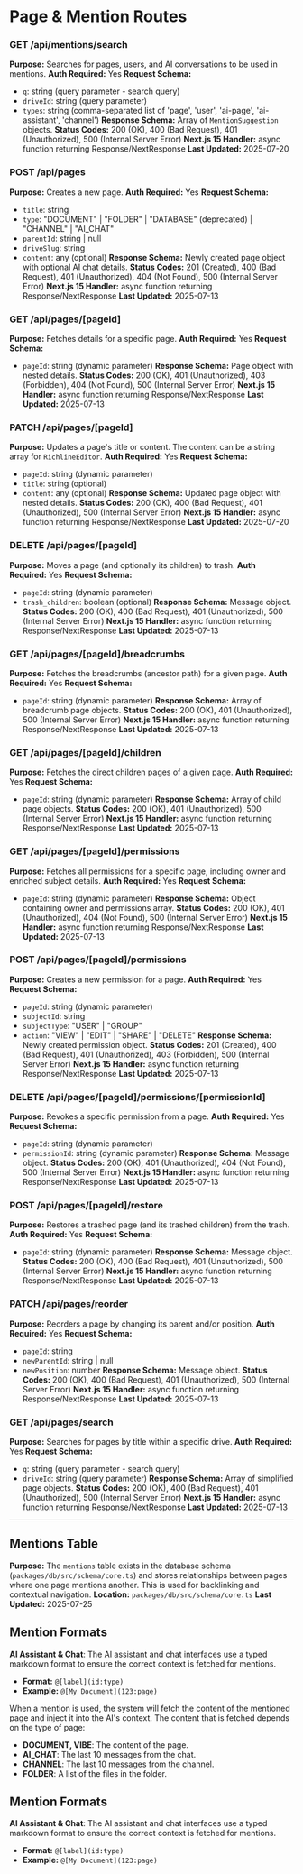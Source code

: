# Page & Mention Routes

### GET /api/mentions/search

**Purpose:** Searches for pages, users, and AI conversations to be used in mentions.
**Auth Required:** Yes
**Request Schema:**
- `q`: string (query parameter - search query)
- `driveId`: string (query parameter)
- `types`: string (comma-separated list of 'page', 'user', 'ai-page', 'ai-assistant', 'channel')
**Response Schema:** Array of `MentionSuggestion` objects.
**Status Codes:** 200 (OK), 400 (Bad Request), 401 (Unauthorized), 500 (Internal Server Error)
**Next.js 15 Handler:** async function returning Response/NextResponse
**Last Updated:** 2025-07-20

### POST /api/pages

**Purpose:** Creates a new page.
**Auth Required:** Yes
**Request Schema:**
- `title`: string
- `type`: "DOCUMENT" | "FOLDER" | "DATABASE" (deprecated) | "CHANNEL" | "AI_CHAT"
- `parentId`: string | null
- `driveSlug`: string
- `content`: any (optional)
**Response Schema:** Newly created page object with optional AI chat details.
**Status Codes:** 201 (Created), 400 (Bad Request), 401 (Unauthorized), 404 (Not Found), 500 (Internal Server Error)
**Next.js 15 Handler:** async function returning Response/NextResponse
**Last Updated:** 2025-07-13

### GET /api/pages/[pageId]

**Purpose:** Fetches details for a specific page.
**Auth Required:** Yes
**Request Schema:**
- `pageId`: string (dynamic parameter)
**Response Schema:** Page object with nested details.
**Status Codes:** 200 (OK), 401 (Unauthorized), 403 (Forbidden), 404 (Not Found), 500 (Internal Server Error)
**Next.js 15 Handler:** async function returning Response/NextResponse
**Last Updated:** 2025-07-13

### PATCH /api/pages/[pageId]

**Purpose:** Updates a page's title or content. The content can be a string array for `RichlineEditor`.
**Auth Required:** Yes
**Request Schema:**
- `pageId`: string (dynamic parameter)
- `title`: string (optional)
- `content`: any (optional)
**Response Schema:** Updated page object with nested details.
**Status Codes:** 200 (OK), 400 (Bad Request), 401 (Unauthorized), 500 (Internal Server Error)
**Next.js 15 Handler:** async function returning Response/NextResponse
**Last Updated:** 2025-07-20

### DELETE /api/pages/[pageId]

**Purpose:** Moves a page (and optionally its children) to trash.
**Auth Required:** Yes
**Request Schema:**
- `pageId`: string (dynamic parameter)
- `trash_children`: boolean (optional)
**Response Schema:** Message object.
**Status Codes:** 200 (OK), 400 (Bad Request), 401 (Unauthorized), 500 (Internal Server Error)
**Next.js 15 Handler:** async function returning Response/NextResponse
**Last Updated:** 2025-07-13

### GET /api/pages/[pageId]/breadcrumbs

**Purpose:** Fetches the breadcrumbs (ancestor path) for a given page.
**Auth Required:** Yes
**Request Schema:**
- `pageId`: string (dynamic parameter)
**Response Schema:** Array of breadcrumb page objects.
**Status Codes:** 200 (OK), 401 (Unauthorized), 500 (Internal Server Error)
**Next.js 15 Handler:** async function returning Response/NextResponse
**Last Updated:** 2025-07-13

### GET /api/pages/[pageId]/children

**Purpose:** Fetches the direct children pages of a given page.
**Auth Required:** Yes
**Request Schema:**
- `pageId`: string (dynamic parameter)
**Response Schema:** Array of child page objects.
**Status Codes:** 200 (OK), 401 (Unauthorized), 500 (Internal Server Error)
**Next.js 15 Handler:** async function returning Response/NextResponse
**Last Updated:** 2025-07-13

### GET /api/pages/[pageId]/permissions

**Purpose:** Fetches all permissions for a specific page, including owner and enriched subject details.
**Auth Required:** Yes
**Request Schema:**
- `pageId`: string (dynamic parameter)
**Response Schema:** Object containing owner and permissions array.
**Status Codes:** 200 (OK), 401 (Unauthorized), 404 (Not Found), 500 (Internal Server Error)
**Next.js 15 Handler:** async function returning Response/NextResponse
**Last Updated:** 2025-07-13

### POST /api/pages/[pageId]/permissions

**Purpose:** Creates a new permission for a page.
**Auth Required:** Yes
**Request Schema:**
- `pageId`: string (dynamic parameter)
- `subjectId`: string
- `subjectType`: "USER" | "GROUP"
- `action`: "VIEW" | "EDIT" | "SHARE" | "DELETE"
**Response Schema:** Newly created permission object.
**Status Codes:** 201 (Created), 400 (Bad Request), 401 (Unauthorized), 403 (Forbidden), 500 (Internal Server Error)
**Next.js 15 Handler:** async function returning Response/NextResponse
**Last Updated:** 2025-07-13

### DELETE /api/pages/[pageId]/permissions/[permissionId]

**Purpose:** Revokes a specific permission from a page.
**Auth Required:** Yes
**Request Schema:**
- `pageId`: string (dynamic parameter)
- `permissionId`: string (dynamic parameter)
**Response Schema:** Message object.
**Status Codes:** 200 (OK), 401 (Unauthorized), 404 (Not Found), 500 (Internal Server Error)
**Next.js 15 Handler:** async function returning Response/NextResponse
**Last Updated:** 2025-07-13

### POST /api/pages/[pageId]/restore

**Purpose:** Restores a trashed page (and its trashed children) from the trash.
**Auth Required:** Yes
**Request Schema:**
- `pageId`: string (dynamic parameter)
**Response Schema:** Message object.
**Status Codes:** 200 (OK), 400 (Bad Request), 401 (Unauthorized), 500 (Internal Server Error)
**Next.js 15 Handler:** async function returning Response/NextResponse
**Last Updated:** 2025-07-13

### PATCH /api/pages/reorder

**Purpose:** Reorders a page by changing its parent and/or position.
**Auth Required:** Yes
**Request Schema:**
- `pageId`: string
- `newParentId`: string | null
- `newPosition`: number
**Response Schema:** Message object.
**Status Codes:** 200 (OK), 400 (Bad Request), 401 (Unauthorized), 500 (Internal Server Error)
**Next.js 15 Handler:** async function returning Response/NextResponse
**Last Updated:** 2025-07-13

### GET /api/pages/search

**Purpose:** Searches for pages by title within a specific drive.
**Auth Required:** Yes
**Request Schema:**
- `q`: string (query parameter - search query)
- `driveId`: string (query parameter)
**Response Schema:** Array of simplified page objects.
**Status Codes:** 200 (OK), 400 (Bad Request), 401 (Unauthorized), 500 (Internal Server Error)
**Next.js 15 Handler:** async function returning Response/NextResponse
**Last Updated:** 2025-07-13

---

## Mentions Table

**Purpose:** The `mentions` table exists in the database schema (`packages/db/src/schema/core.ts`) and stores relationships between pages where one page mentions another. This is used for backlinking and contextual navigation.
**Location:** `packages/db/src/schema/core.ts`
**Last Updated:** 2025-07-25

## Mention Formats

**AI Assistant & Chat**: The AI assistant and chat interfaces use a typed markdown format to ensure the correct context is fetched for mentions.
- **Format:** `@[label](id:type)`
- **Example:** `@[My Document](123:page)`

When a mention is used, the system will fetch the content of the mentioned page and inject it into the AI's context. The content that is fetched depends on the type of page:
- **DOCUMENT, VIBE**: The content of the page.
- **AI_CHAT**: The last 10 messages from the chat.
- **CHANNEL**: The last 10 messages from the channel.
- **FOLDER**: A list of the files in the folder.

## Mention Formats

**AI Assistant & Chat**: The AI assistant and chat interfaces use a typed markdown format to ensure the correct context is fetched for mentions.
- **Format:** `@[label](id:type)`
- **Example:** `@[My Document](123:page)`